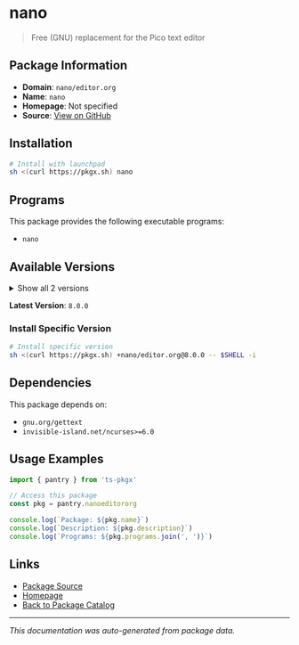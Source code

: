# nano

> Free (GNU) replacement for the Pico text editor

## Package Information

- **Domain**: `nano/editor.org`
- **Name**: `nano`
- **Homepage**: Not specified
- **Source**: [View on GitHub](https://github.com/pkgxdev/pantry/tree/main/projects/nano-editor.org/package.yml)

## Installation

```bash
# Install with launchpad
sh <(curl https://pkgx.sh) nano
```

## Programs

This package provides the following executable programs:

- `nano`

## Available Versions

<details>
<summary>Show all 2 versions</summary>

- `8.0.0`, `7.2.0`

</details>

**Latest Version**: `8.0.0`

### Install Specific Version

```bash
# Install specific version
sh <(curl https://pkgx.sh) +nano/editor.org@8.0.0 -- $SHELL -i
```

## Dependencies

This package depends on:

- `gnu.org/gettext`
- `invisible-island.net/ncurses>=6.0`

## Usage Examples

```typescript
import { pantry } from 'ts-pkgx'

// Access this package
const pkg = pantry.nanoeditororg

console.log(`Package: ${pkg.name}`)
console.log(`Description: ${pkg.description}`)
console.log(`Programs: ${pkg.programs.join(', ')}`)
```

## Links

- [Package Source](https://github.com/pkgxdev/pantry/tree/main/projects/nano-editor.org/package.yml)
- [Homepage](#)
- [Back to Package Catalog](../package-catalog.md)

---

*This documentation was auto-generated from package data.*
